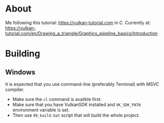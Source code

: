 # About
Me following this tutorial: https://vulkan-tutorial.com in C.
Currently at: https://vulkan-tutorial.com/en/Drawing_a_triangle/Graphics_pipeline_basics/Introduction
# Building
## Windows
It is expected that you use command-line (preferably Terminal) with MSVC compiler.
- Make sure the `cl` command is availble first.
- Make sure that you have VulkanSDK installed and `VK_SDK_PATH` environment variable is set.
- Then use `99_build.bat` script that will build the whole project.


